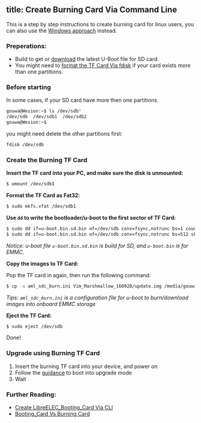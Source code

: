 title: Create Burning Card Via Command Line
---

This is a step by step instructions to create burning card for linux users, you can also use the [Windows approach](/vim1/UpgradeViaTFBurningCard.html) instead.


### Preperations:
* Build to get or [download](/vim1/Firmware.html) the latest U-Boot file for SD card.
* You might need to [format the TF Card Via fdisk](/vim1/CreateBurnCardViaCLI.html) if your card exists more than one partitions.


### Before starting
In some cases, if your SD card have more then one partitions.
```sh
gouwa@Wesion:~$ ls /dev/sdb*
/dev/sdb  /dev/sdb1  /dev/sdb2
gouwa@Wesion:~$ 
```

you might need delete the other partitions first:
```sh
fdisk /dev/sdb
```

### Create the Burning TF Card
**Insert the TF card into your PC, and make sure the disk is unmounted:**
```sh
$ umount /dev/sdb1
```

**Format the TF Card as Fat32:**
```sh
$ sudo mkfs.vfat /dev/sdb1 
```

**Use `dd` to write the bootloader/u-boot to the first sector of TF Card:**
```sh
$ sudo dd if=u-boot.bin.sd.bin of=/dev/sdb conv=fsync,notrunc bs=1 count=444
$ sudo dd if=u-boot.bin.sd.bin of=/dev/sdb conv=fsync,notrunc bs=512 skip=1 seek=1
```
*Notice: u-boot file `u-boot.bin.sd.bin` is build for SD, and `u-boot.bin` is for EMMC.*

**Copy the images to TF Card:**

Pop the TF card in again, then run the following command:
```sh
$ cp -a aml_sdc_burn.ini Vim_Marshmallow_160928/update.img /media/gouwa/9CE9-3938/
```
*Tips: `aml_sdc_burn.ini` is a configuration file for u-boot to burn/download images into onboard EMMC storage*

**Eject the TF Card:**
```sh
$ sudo eject /dev/sdb
```

Done!

### Upgrade using Burning TF Card

1. Insert the burning TF card into your device, and power on
2. Follow the [guidance](/vim1/HowtoBootIntoUpgradeMode.html) to boot into upgrade mode
3. Wait

### Further Reading:
* [Create LibreELEC_Booting_Card Via CLI](/vim1/CreateLibreELECBootCardViaCLI.html)
* [Booting_Card Vs Burning Card](/vim1/BootingCardVsBurningCard.html)


